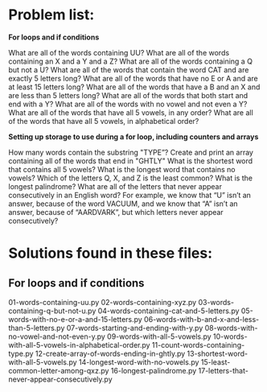 # Problem list:
**For loops and if conditions**

What are all of the words containing UU?
What are all of the words containing an X and a Y and a Z?
What are all of the words containing a Q but not a U?
What are all of the words that contain the word CAT and are exactly 5 letters long?
What are all of the words that have no E or A and are at least 15 letters long?
What are all of the words that have a B and an X and are less than 5 letters long?
What are all of the words that both start and end with a Y?
What are all of the words with no vowel and not even a Y?
What are all of the words that have all 5 vowels, in any order?
What are all of the words that have all 5 vowels, in alphabetical order?

**Setting up storage to use during a for loop, including counters and arrays**

How many words contain the substring "TYPE”?
Create and print an array containing all of the words that end in "GHTLY"
What is the shortest word that contains all 5 vowels?
What is the longest word that contains no vowels?
Which of the letters Q, X, and Z is the least common?
What is the longest palindrome?
What are all of the letters that never appear consecutively in an English word? For example, we know that “U” isn’t an answer, because of the word VACUUM, and we know that “A” isn’t an answer, because of “AARDVARK”, but which letters never appear consecutively?

# Solutions found in these files:

## For loops and if conditions

01-words-containing-uu.py
02-words-containing-xyz.py
03-words-containing-q-but-not-u.py
04-words-containing-cat-and-5-letters.py
05-words-with-no-e-or-a-and-15-letters.py
06-words-with-b-and-x-and-less-than-5-letters.py
07-words-starting-and-ending-with-y.py
08-words-with-no-vowel-and-not-even-y.py
09-words-with-all-5-vowels.py
10-words-with-all-5-vowels-in-alphabetical-order.py
11-count-words-containing-type.py
12-create-array-of-words-ending-in-ghtly.py
13-shortest-word-with-all-5-vowels.py
14-longest-word-with-no-vowels.py
15-least-common-letter-among-qxz.py
16-longest-palindrome.py
17-letters-that-never-appear-consecutively.py